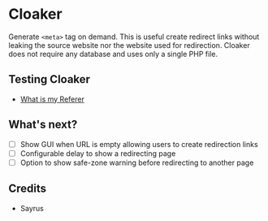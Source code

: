 # Cloaker
Generate `<meta>` tag on demand. This is useful create redirect links without
leaking the source website nor the website used for redirection.
Cloaker does not require any database and uses only a single PHP file.

## Testing Cloaker
* [What is my Referer](https://www.whatismyreferer.com/)

## What's next?

* [ ] Show GUI when URL is empty allowing users to create redirection links
* [ ] Configurable delay to show a redirecting page
* [ ] Option to show safe-zone warning before redirecting to another page

## Credits
* Sayrus
